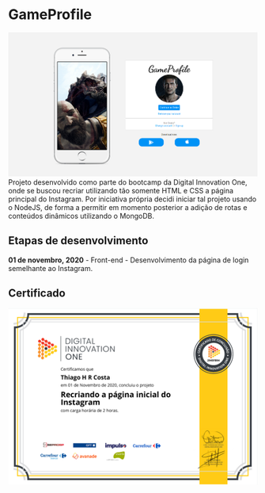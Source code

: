 # GameProfile
![MainImage](https://github.com/thiagohrcosta/GameProfile/blob/master/files/gameprofile1.png?raw=true)
Projeto desenvolvido como parte do bootcamp da Digital Innovation One, onde se buscou recriar utilizando tão somente HTML e CSS a página principal do Instagram. Por iniciativa própria decidi iniciar tal projeto usando o NodeJS, de forma a permitir em momento posterior a adição de rotas e conteúdos dinâmicos utilizando o MongoDB.

## Etapas de desenvolvimento
**01 de novembro, 2020** - Front-end
	- Desenvolvimento da página de login semelhante ao Instagram.

## Certificado
![enter image description here](https://github.com/thiagohrcosta/GameProfile/blob/master/files/certificadoDigitalInnovationOne2.png?raw=true)